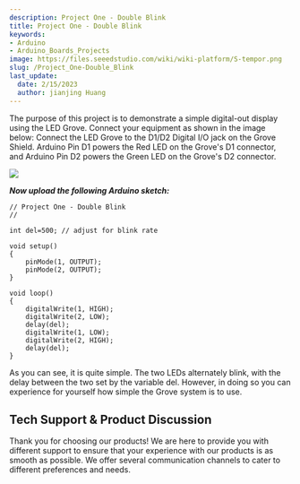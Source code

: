 ```yaml
---
description: Project One - Double Blink
title: Project One - Double Blink
keywords:
- Arduino
- Arduino_Boards_Projects
image: https://files.seeedstudio.com/wiki/wiki-platform/S-tempor.png
slug: /Project_One-Double_Blink
last_update:
  date: 2/15/2023
  author: jianjing Huang
---
```

<!-- ---
name: Project One - Double Blink
category: Tutorial
oldwikiname:  Project One - Double Blink
prodimagename:  
surveyurl: https://www.research.net/r/Project_One-Double_Blink
--- -->
The purpose of this project is to demonstrate a simple digital-out display using the LED Grove. Connect your equipment as shown in the image below:
Connect the LED Grove to the D1/D2 Digital I/O jack on the Grove Shield.
Arduino Pin D1 powers the Red LED on the Grove's D1 connector, and Arduino Pin D2 powers the Green LED on the Grove's D2 connector.

![](https://files.seeedstudio.com/wiki/Project_One-Double_Blink/img/Conn-one.jpg)

_**Now upload the following Arduino sketch:**_

```
// Project One - Double Blink
//

int del=500; // adjust for blink rate

void setup()
{
    pinMode(1, OUTPUT);
    pinMode(2, OUTPUT);
}

void loop()
{
    digitalWrite(1, HIGH);
    digitalWrite(2, LOW);
    delay(del);
    digitalWrite(1, LOW);
    digitalWrite(2, HIGH);
    delay(del);
}
```

As you can see, it is quite simple. The two LEDs alternately blink, with the delay between the two set by the variable del. However, in doing so you can experience for yourself how simple the Grove system is to use.

## Tech Support & Product Discussion

Thank you for choosing our products! We are here to provide you with different support to ensure that your experience with our products is as smooth as possible. We offer several communication channels to cater to different preferences and needs.

<div class="button_tech_support_container">
<a href="https://forum.seeedstudio.com/" class="button_forum"></a> 
<a href="https://www.seeedstudio.com/contacts" class="button_email"></a>
</div>

<div class="button_tech_support_container">
<a href="https://discord.gg/eWkprNDMU7" class="button_discord"></a> 
<a href="https://github.com/Seeed-Studio/wiki-documents/discussions/69" class="button_discussion"></a>
</div>

